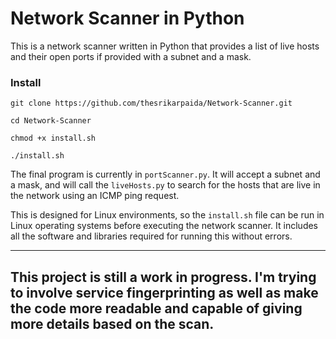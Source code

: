 # Network Scanner in Python

This is a network scanner written in Python that provides a list of live hosts and their open ports if provided with a subnet and a mask.


### Install

```
git clone https://github.com/thesrikarpaida/Network-Scanner.git 

cd Network-Scanner

chmod +x install.sh

./install.sh
```

The final program is currently in `portScanner.py`. It will accept a subnet and a mask, and will call the `liveHosts.py` to search for the hosts that are live in the network using an ICMP ping request.

This is designed for Linux environments, so the `install.sh` file can be run in Linux operating systems before executing the network scanner. It includes all the software and libraries required for running this without errors.




---
This project is still a work in progress. I'm trying to involve service fingerprinting as well as make the code more readable and capable of giving more details based on the scan.
---
